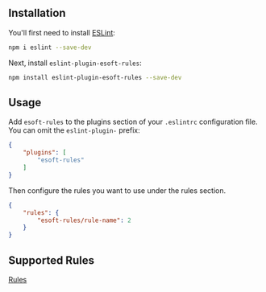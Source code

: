 ## Installation

You'll first need to install [ESLint](https://eslint.org/):

```sh
npm i eslint --save-dev
```

Next, install `eslint-plugin-esoft-rules`:

```sh
npm install eslint-plugin-esoft-rules --save-dev
```

## Usage

Add `esoft-rules` to the plugins section of your `.eslintrc` configuration file. You can omit the `eslint-plugin-` prefix:

```json
{
    "plugins": [
        "esoft-rules"
    ]
}
```


Then configure the rules you want to use under the rules section.

```json
{
    "rules": {
        "esoft-rules/rule-name": 2
    }
}
```

## Supported Rules

[Rules](/docs)